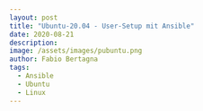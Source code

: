 ```yaml
---
layout: post
title: "Ubuntu-20.04 - User-Setup mit Ansible"
date: 2020-08-21
description:
image: /assets/images/pubuntu.png
author: Fabio Bertagna
tags:
  - Ansible
  - Ubuntu
  - Linux
---
```

